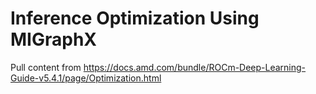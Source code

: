 # Inference Optimization Using MIGraphX

Pull content from https://docs.amd.com/bundle/ROCm-Deep-Learning-Guide-v5.4.1/page/Optimization.html
